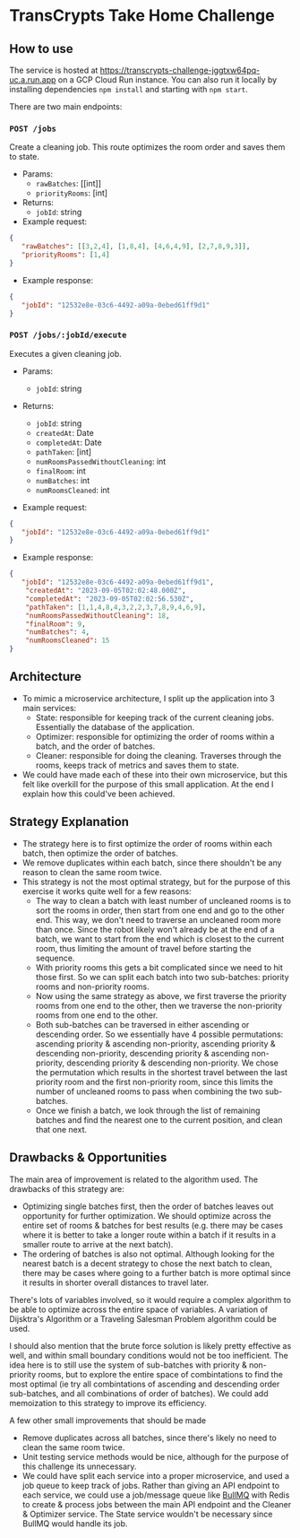 # TransCrypts Take Home Challenge

## How to use

The service is hosted at https://transcrypts-challenge-jggtxw64pq-uc.a.run.app on a GCP Cloud Run instance. You can also run it locally by installing dependencies `npm install` and starting with `npm start`.

There are two main endpoints:

### `POST /jobs` 

Create a cleaning job. This route optimizes the room order and saves them to state.
- Params:
   - `rawBatches`: [[int]]
   - `priorityRooms`: [int]
- Returns: 
   - `jobId`: string
- Example request:
```json
{
   "rawBatches": [[3,2,4], [1,8,4], [4,6,4,9], [2,7,8,9,3]],
   "priorityRooms": [1,4]
}
```

- Example response:
```json
{
   "jobId": "12532e8e-03c6-4492-a09a-0ebed61ff9d1"
}
```

### `POST /jobs/:jobId/execute` 

Executes a given cleaning job. 
- Params:
   - `jobId`: string
- Returns: 
   - `jobId`: string
   - `createdAt`: Date
   - `completedAt`: Date
   - `pathTaken`: [int]
   - `numRoomsPassedWithoutCleaning`: int
   - `finalRoom`: int
   - `numBatches`: int
   - `numRoomsCleaned`: int

- Example request:
```json
{
   "jobId": "12532e8e-03c6-4492-a09a-0ebed61ff9d1"
}
```

- Example response:
```json
{
   "jobId": "12532e8e-03c6-4492-a09a-0ebed61ff9d1",
    "createdAt": "2023-09-05T02:02:48.000Z",
    "completedAt": "2023-09-05T02:02:56.530Z",
    "pathTaken": [1,1,4,8,4,3,2,2,3,7,8,9,4,6,9],
    "numRoomsPassedWithoutCleaning": 18,
    "finalRoom": 9,
    "numBatches": 4,
    "numRoomsCleaned": 15
}
```

## Architecture
- To mimic a microservice architecture, I split up the application into 3 main services:
   - State: responsible for keeping track of the current cleaning jobs. Essentially the database of the application.
   - Optimizer: responsible for optimizing the order of rooms within a batch, and the order of batches.
   - Cleaner: responsible for doing the cleaning. Traverses through the rooms, keeps track of metrics and saves them to state.
- We could have made each of these into their own microservice, but this felt like overkill for the purpose of this small application. At the end I explain how this could've been achieved.

## Strategy Explanation
- The strategy here is to first optimize the order of rooms within each batch, then optimize the order of batches.
- We remove duplicates within each batch, since there shouldn't be any reason to clean the same room twice.
- This strategy is not the most optimal strategy, but for the purpose of this exercise it works quite well for a few reasons:
   - The way to clean a batch with least number of uncleaned rooms is to sort the rooms in order, then start from one end and go to the other end. This way, we don't need to traverse an uncleaned room more than once. Since the robot likely won't already be at the end of a batch, we want to start from the end which is closest to the current room, thus limiting the amount of travel before starting the sequence.
   - With priority rooms this gets a bit complicated since we need to hit those first. So we can split each batch into two sub-batches: priority rooms and non-priority rooms.
   - Now using the same strategy as above, we first traverse the priority rooms from one end to the other, then we traverse the non-priority rooms from one end to the other.
   - Both sub-batches can be traversed in either ascending or descending order. So we essentially have 4 possible permutations: ascending priority & ascending non-priority, ascending priority & descending non-priority, descending priority & ascending non-priority, descending priority & descending non-priority. We chose the permutation which results in the shortest travel between the last priority room and the first non-priority room, since this limits the number of uncleaned rooms to pass when combining the two sub-batches.
   - Once we finish a batch, we look through the list of remaining batches and find the nearest one to the current position, and clean that one next.

## Drawbacks & Opportunities

The main area of improvement is related to the algorithm used. The drawbacks of this strategy are:
- Optimizing single batches first, then the order of batches leaves out opportunity for further optimization. We should optimize across the entire set of rooms & batches for best results (e.g. there may be cases where it is better to take a longer route within a batch if it results in a smaller route to arrive at the next batch).
- The ordering of batches is also not optimal. Although looking for the nearest batch is a decent strategy to chose the next batch to clean, there may be cases where going to a further batch is more optimal since it results in shorter overall distances to travel later.

There's lots of variables involved, so it would require a complex algorithm to be able to optimize across the entire space of variables. A variation of Dijsktra's Algorithm or a Traveling Salesman Problem algorithm could be used.

I should also mention that the brute force solution is likely pretty effective as well, and within small boundary conditions would not be too inefficient. The idea here is to still use the system of sub-batches with priority & non-priority rooms, but to explore the entire space of combintations to find the most optimal (ie try all combintations of ascending and descending order sub-batches, and all combinations of order of batches). We could add memoization to this strategy to improve its efficiency.

A few other small improvements that should be made
- Remove duplicates across all batches, since there's likely no need to clean the same room twice.
- Unit testing service methods would be nice, although for the purpose of this challenge its unnecessary.
- We could have split each service into a proper microservice, and used a job queue to keep track of jobs. Rather than giving an API endpoint to each service, we could use a job/message queue like [BullMQ](https://docs.bullmq.io/) with Redis to create & process jobs between the main API endpoint and the Cleaner & Optimizer service. The State service wouldn't be necessary since BullMQ would handle its job.